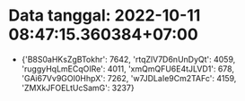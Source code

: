 # Data tanggal: 2022-10-11 08:47:15.360384+07:00

* {'B8S0aHKsZgBTokhr': 7642, 'rtqZlV7D6nUnDyQt': 4059, 'ruggyHqLmECqOIRe': 4011, 'xmQmQFU6E4tJLVD1': 678, 'GAi67Vv9GOI0HhpX': 7262, 'w7JDLaIe9Cm2TAFc': 4159, 'ZMXkJFOELtUcSamG': 3237}
